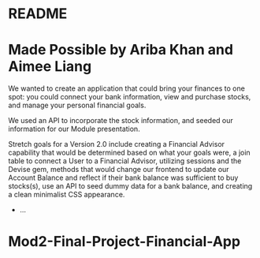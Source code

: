 # README

# Made Possible by Ariba Khan and Aimee Liang


We wanted to create an application that could bring your finances to one spot: you could connect your bank information, view and purchase stocks, and manage your personal
financial goals.

We used an API to incorporate the stock information, and seeded our information for our Module presentation.

Stretch goals for a Version 2.0 include creating a Financial Advisor capability that would be determined based on what your goals were, a join table to connect a User to a Financial Advisor, utilizing sessions and the Devise gem, methods that would change our frontend to update our Account Balance and reflect if their bank balance was sufficient to buy stocks(s), use an API to seed dummy data for a bank balance, and creating a clean minimalist CSS appearance. 

* ...
# Mod2-Final-Project-Financial-App
